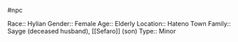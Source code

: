 #npc 

Race:: Hylian
Gender:: Female
Age:: Elderly
Location:: Hateno Town
Family:: Sayge (deceased husband), [[Sefaro]] (son)
Type:: Minor
